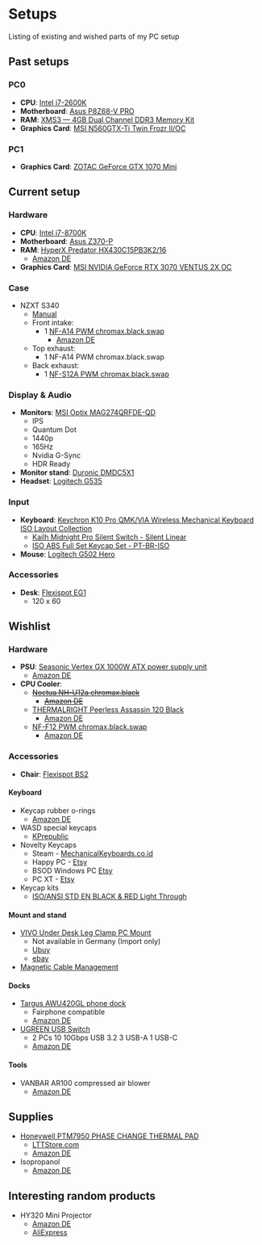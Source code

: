 # Setups

Listing of existing and wished parts of my PC setup


## Past setups

### PC0

- **CPU**: [Intel i7-2600K](https://www.intel.com/content/www/us/en/products/sku/52214/intel-core-i72600k-processor-8m-cache-up-to-3-80-ghz/specifications.html)
- **Motherboard**: [Asus P8Z68-V PRO](https://www.asus.com/de/supportonly/p8z68-v%20pro/helpdesk_manual)
- **RAM**: [XMS3 — 4GB Dual Channel DDR3 Memory Kit](https://www.corsair.com/eu/en/p/memory/tw3x4g1333c9a/xms3-a-4gb-dual-channel-ddr3-memory-kit-4-tw3x4g1333c9a)
- **Graphics Card**: [MSI N560GTX-Ti Twin Frozr II/OC](https://www.msi.com/Graphics-Card/N560GTXTi_Twin_Frozr_IIOC/Specification)

### PC1

- **Graphics Card**: [ZOTAC GeForce GTX 1070 Mini](https://www.zotac.com/us/product/graphics_card/zotac-geforce-gtx-1070-mini-0)


## Current setup

### Hardware

- **CPU**: [Intel i7-8700K](https://www.intel.com/content/www/us/en/products/sku/126684/intel-core-i78700k-processor-12m-cache-up-to-4-70-ghz/specifications.html)
- **Motherboard**: [Asus Z370-P](https://www.asus.com/me-en/supportonly/prime%20z370-p/helpdesk_manual)
- **RAM**: [HyperX Predator HX430C15PB3K2/16](../../assets/HX430C15PB3K2_16.pdf)
    - [Amazon DE](https://www.amazon.de/Kingston-HyperX-HX430C15PB3K2-16-DDR4-Speicher/dp/B01GCWQ4JA)
- **Graphics Card**: [MSI NVIDIA GeForce RTX 3070 VENTUS 2X OC](https://www.msi.com/Graphics-Card/GeForce-RTX-3070-VENTUS-2X-8G-OC-LHR) 

### Case

- NZXT S340
    - [Manual](../../assets/nzxt-s340-manual.pdf)
    - Front intake:
        - 1 [NF-A14 PWM chromax.black.swap](https://noctua.at/de/nf-a14-pwm-chromax-black-swap/specification)
            - [Amazon DE](https://www.amazon.de/dp/B07655KF5C?th=1)
    - Top exhaust:
        - 1 NF-A14 PWM chromax.black.swap
    - Back exhaust:
        - 1 [NF-S12A PWM chromax.black.swap](https://noctua.at/de/nf-s12a-pwm-chromax-black-swap)

### Display & Audio

- **Monitors**: [MSI Optix MAG274QRFDE-QD](https://de.msi.com/Monitor/Optix-MAG274QRF-QD/Specification)
    - IPS
    - Quantum Dot
    - 1440p
    - 165Hz
    - Nvidia G-Sync
    - HDR Ready
- **Monitor stand**: [Duronic DMDC5X1](https://duronic.de/products/duronic-dmdc5x1-monitorhalterung-tischhalterung-bildschirmhalterung-monitorarm-mit-gasdruckfeder-lcd-led-computer-neigung-90-45-schwenkung-180-rotation-360)
- **Headset**: [Logitech G535](https://www.logitechg.com/en-us/products/gaming-audio/g535-wireless-headset.981-000971.html)

### Input

- **Keyboard**: [Keychron K10 Pro QMK/VIA Wireless Mechanical Keyboard ISO Layout Collection](https://www.keychron.com/products/keychron-k10-pro-qmk-via-wireless-mechanical-keyboard-iso-layout-collection)
    - [Kailh Midnight Pro Silent Switch - Silent Linear](https://www.keychron.com/products/kailh-midnight-pro-silent-switch?variant=40313324208217)
    - [ISO ABS Full Set Keycap Set - PT-BR-ISO](https://keychron.de/products/iso-abs-full-set-keycap-set?variant=41259162599561)
- **Mouse**: [Logitech G502 Hero](https://www.logitechg.com/en-us/products/gaming-mice/g502-hero-gaming-mouse.910-005469.html)

### Accessories

- **Desk**: [Flexispot EG1](https://www.flexispot.de/elektrisch-hohenverstellbares-tischgestell-e1.html)
    - 120 x 60


## Wishlist

### Hardware

- **PSU**: [Seasonic Vertex GX 1000W ATX power supply unit](https://seasonic.com/vertex-gx/)
    - [Amazon DE](https://www.amazon.de/-/en/Seasonic-Vertex-1000-power-supply/dp/B0BQRCD834/ref=sr_1_1)
- **CPU Cooler**:
    - ~~[Noctua NH-U12a chromax.black](https://noctua.at/de/nh-u12a-chromax-black)~~
        - ~~[Amazon DE](https://www.amazon.de/dp/B098XP1Y38)~~
    - [THERMALRIGHT Peerless Assassin 120 Black](https://www.thermalright.com/product/peerless-assassin-120-black/)
        - [Amazon DE](https://www.amazon.de/-/en/Thermalright-Peerless-Assassin-Heatpipes-Technology/dp/B0B531CBD3/ref=sr_1_3)
    - [NF-F12 PWM chromax.black.swap](https://noctua.at/de/nf-f12-pwm-chromax-black-swap)
        - [Amazon DE](https://www.amazon.de/dp/B07654PNFQ?tag=noctua09-21)

### Accessories

- **Chair**: [Flexispot BS2](https://www.flexispot.de/backsupport-burostuhl-bs2.html)

#### Keyboard

- Keycap rubber o-rings
    - [Amazon DE](https://www.amazon.de/-/en/Pieces-Keyboard-Silicone-Dampener-Cleaning/dp/B09T67X4WR)
- WASD special keycaps
    - [KPrepublic](https://kprepublic.com/en-de/products/teamwolf-stainless-steel-mx-metal-keycap-for-keyboard-gaming-key-wasd-r2-r3-light-through-back-lit-black-blue-gold-gradient?variant=41921052770467)
- Novelty Keycaps
    - Steam - [MechanicalKeyboards.co.id](https://www.mechanicalkeyboards.co.id/products/detail/steam-abs-backlit-keycap-black)
    - Happy PC - [Etsy](https://www.etsy.com/de/listing/1178475719/mechanische-tastatur-keycap-pbt-keycaps?variation0=2462015924)
    - BSOD Windows PC [Etsy](https://www.etsy.com/de/listing/999114798/crt-monitor-artisan-tastenkappe-fur?variation0=1981665612)
    - PC XT - [Etsy](https://www.etsy.com/de/listing/1593988153/benutzerdefinierte-geschenk?variation0=3975847000&variation1=3975846992)
- Keycap kits
    - [ISO/ANSI STD EN BLACK & RED Light Through](https://www.kromekeycaps.com/en-de/products/iso-ansi-standard-black-red-pbt-keycaps)

#### Mount and stand

- [VIVO Under Desk Leg Clamp PC Mount](https://vivo-us.com/products/mount-pc01c)
    - Not available in Germany (Import only)
    - [Ubuy](https://www.ubuy.co.de/en/product/7W04QOW18-vivo-adjustable-clamp-on-desk-leg-pc-mount-under-desk-pc-mount-computer-case-cpu-holder-with-tool-free-installation-black-mount-pc01c)
    - [ebay](https://www.ebay.com/itm/326159340684)
- [Magnetic Cable Management](https://www.lttstore.com/products/mcm-arches?variant=40464765517927)

#### Docks

- [Targus AWU420GL phone dock](https://de.targus.com/products/universal-usb-c-phone-dock-awu420gl)
    - Fairphone compatible
    - [Amazon DE](https://www.amazon.de/Targus-AWU420GL-Universal-Telefon-Dock-kompatibel/dp/B08TV9V83S)
- [UGREEN USB Switch](https://de.ugreen.com/products/ugreen-usb-switch-2pc-10gbps-usb-3-2-switcher-2-in-4-out-usb-c-switch)
    - 2 PCs 10 10Gbps USB 3.2 3 USB-A 1 USB-C
    - [Amazon DE](https://www.amazon.de/UGREEN-Switcher-Kontroller-Umschalter-Aluminiumgeh%C3%A4use/dp/B0CH7T76RX)

#### Tools

- VANBAR AR100 compressed air blower
    - [Amazon DE](https://www.amazon.de/dp/B0BVLJ885C)


## Supplies

- [Honeywell PTM7950 PHASE CHANGE THERMAL PAD](https://advancedmaterials.honeywell.com/us/en/products/electronic-materials/thermal-management/phase-change-materials/ptm7000-series)
    - [LTTStore.com](https://www.lttstore.com/products/ptm7950-phase-change-thermal-pad)
    - [Amazon DE](https://www.amazon.de/-/en/PTM7950-Change-Thermal-Conductive-Silicone/dp/B0BRJB8JNX)
- Isopropanol
    - [Amazon DE](https://www.amazon.de/-/en/PURIVITA-ISOPROPANOL-Electronics-Residue-Free-Non-Conductive/dp/B0C4FKV9HY/ref=sr_1_6)


## Interesting random products

- HY320 Mini Projector
    - [Amazon DE](https://www.amazon.de/-/en/Magcubic-Projector-Automatic-Correction-Integrated/dp/B0CQK47X5V/ref=sr_1_fkmr1_1)
    - [AliExpress](https://www.aliexpress.com/item/1005006413384128.html)